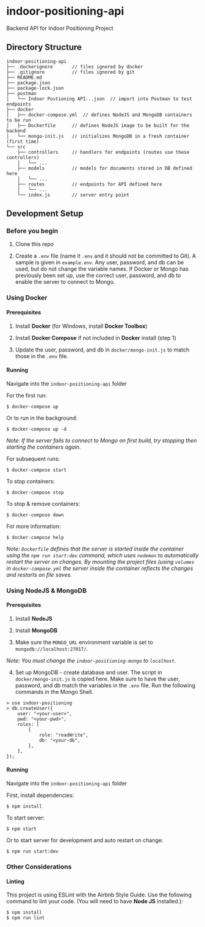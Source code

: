 # indoor-positioning-api
Backend API for Indoor Positioning Project

## Directory Structure

```
indoor-positioning-api
├── .dockerignore       // files ignored by docker
├── .gitignore          // files ignored by git
├── README.md
├── package.json
├── package-lock.json
├── postman
│   └── Indoor Postioning API...json  // import into Postman to test endpoints
├── docker
│   ├── docker-compose.yml  // defines NodeJS and MongoDB containers to be run
│   ├── Dockerfile      // defines NodeJS image to be built for the backend
│   └── mongo-init.js   // initializes MongoDB in a fresh container (first time)
└── src                 
    ├── controllers     // handlers for endpoints (routes use these controllers)
    │   └── ...
    ├── models          // models for documents stored in DB defined here
    │   └── ...
    ├── routes          // endpoints for API defined here
    │   └── ...
    └── index.js        // server entry point
```

## Development Setup

### Before you begin

1. Clone this repo

2. Create a `.env` file (name it `.env` and it should not be committed to Git). A sample is given in `example.env`. Any user, password, and db can be used, but do not change the variable names. If Docker or Mongo has previously been set up, use the correct user, password, and db to enable the server to connect to Mongo.

### Using Docker

#### Prerequisites

1. Install __Docker__ (for Windows, install __Docker Toolbox__)

2. Install __Docker Compose__ if not included in __Docker__ install (step 1)

3. Update the user, password, and db in `docker/mongo-init.js` to match those in the `.env` file.

<!-- #### 3. Environment Variables -->
#### Running

Navigate into the `indoor-positioning-api` folder

For the first run:
```
$ docker-compose up
```

Or to run in the background:
```
$ docker-compose up -d
```

_Note: If the server fails to connect to Mongo on first build, try stopping then starting the containers again._

For subsequent runs:
```
$ docker-compose start
```

To stop containers:
```
$ docker-compose stop
```

To stop & remove containers:
```
$ docker-compose down
```

For more information:
```
$ docker-compose help
```

_Note: `Dockerfile` defines that the server is started inside the container using the `npm run start:dev` command, which uses `nodemon` to automatically restart the server on changes. By mounting the project files (using `volumes` in `docker-compose.yml` the server inside the container reflects the changes and restarts on file saves._

### Using NodeJS & MongoDB

#### Prerequisites

1. Install __NodeJS__

2. Install __MongoDB__

3. Make sure the `MONGO_URL` environment variable is set to `mongodb://localhost:27017/`.

_Note: You must change the `indoor-positioning-mongo` to `localhost`._

4. Set up MongoDB - create database and user. The script in `docker/mongo-init.js` is copied here. Make sure to have the user, password, and db match the variables in the `.env` file. Run the following commands in the Mongo Shell.

```
> use indoor-positioning
> db.createUser({
    user: "<your-user>",
    pwd: "<your-pwd>",
    roles: [
        {
            role: "readWrite",
            db: "<your-db",
        },
    ],
});

```

<!-- #### 3. Environment Variables -->
#### Running

Navigate into the `indoor-positioning-api` folder

First, install dependencies:
```
$ npm install
```

To start server:
```
$ npm start
```

Or to start server for development and auto restart on change:
```
$ npm run start:dev
```


### Other Considerations

#### Linting

This project is using ESLint with the Airbnb Style Guide. Use the following command to lint your code. (You will need to have __Node JS__ installed.):
```
$ npm install
$ npm run lint
```
